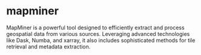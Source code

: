 # mapminer
MapMiner is a powerful tool designed to efficiently extract and process geospatial data from various sources. Leveraging advanced technologies like Dask, Numba, and xarray, it also includes sophisticated methods for tile retrieval and metadata extraction.
